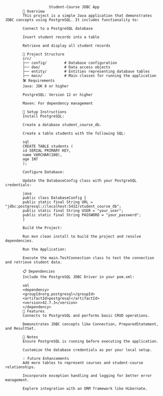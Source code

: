                         Student-Course JDBC App
            📖 Overview
            This project is a simple Java application that demonstrates JDBC concepts using PostgreSQL. It includes functionality to:
            
            Connect to a PostgreSQL database
            
            Insert student records into a table
            
            Retrieve and display all student records
            
            📂 Project Structure
            src/
            ├── config/        # Database configuration
            ├── dao/           # Data access objects
            ├── entity/        # Entities representing database tables
            ├── main/          # Main classes for running the application
            🛠️ Requirements
            Java: JDK 8 or higher
            
            PostgreSQL: Version 12 or higher
            
            Maven: For dependency management
            
            🔧 Setup Instructions
            Install PostgreSQL:
            
            Create a database student_course_db.
            
            Create a table students with the following SQL:
            
            sql
            CREATE TABLE students (
            id SERIAL PRIMARY KEY,
            name VARCHAR(100),
            age INT
            );

            Configure Database:
            
            Update the DatabaseConfig class with your PostgreSQL credentials:
            
            java
            public class DatabaseConfig {
            public static final String URL = "jdbc:postgresql://localhost:5432/student_course_db";
            public static final String USER = "your_user";
            public static final String PASSWORD = "your_password";
            }

            Build the Project:
            
            Run mvn clean install to build the project and resolve dependencies.
            
            Run the Application:
            
            Execute the main.TestConnection class to test the connection and retrieve student data.
            
            📋 Dependencies
            Include the PostgreSQL JDBC Driver in your pom.xml:
            
            xml
            <dependency>
            <groupId>org.postgresql</groupId>
            <artifactId>postgresql</artifactId>
            <version>42.7.3</version>
            </dependency>
            🚀 Features
            Connects to PostgreSQL and performs basic CRUD operations.
            
            Demonstrates JDBC concepts like Connection, PreparedStatement, and ResultSet.
            
            📝 Notes
            Ensure PostgreSQL is running before executing the application.
            
            Customize the database credentials as per your local setup.
            
            💡 Future Enhancements
            Add more tables to represent courses and student-course relationships.
            
            Incorporate exception handling and logging for better error management.
            
            Explore integration with an ORM framework like Hibernate.
            
